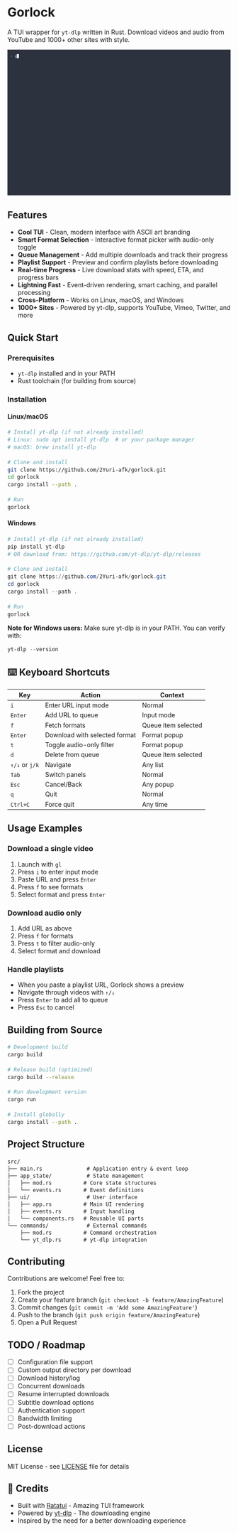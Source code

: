 # Gorlock

A TUI wrapper for `yt-dlp` written in Rust. Download videos and audio from YouTube and 1000+ other sites with style.

![Gorlock Demo](demo-preview.gif)

## Features

- **Cool TUI** - Clean, modern interface with ASCII art branding
- **Smart Format Selection** - Interactive format picker with audio-only toggle
- **Queue Management** - Add multiple downloads and track their progress
- **Playlist Support** - Preview and confirm playlists before downloading
- **Real-time Progress** - Live download stats with speed, ETA, and progress bars
- **Lightning Fast** - Event-driven rendering, smart caching, and parallel processing
- **Cross-Platform** - Works on Linux, macOS, and Windows
- **1000+ Sites** - Powered by yt-dlp, supports YouTube, Vimeo, Twitter, and more

## Quick Start

### Prerequisites

- `yt-dlp` installed and in your PATH
- Rust toolchain (for building from source)

### Installation

#### Linux/macOS

```bash
# Install yt-dlp (if not already installed)
# Linux: sudo apt install yt-dlp  # or your package manager
# macOS: brew install yt-dlp

# Clone and install
git clone https://github.com/2Yuri-afk/gorlock.git
cd gorlock
cargo install --path .

# Run
gorlock
```

#### Windows

```powershell
# Install yt-dlp (if not already installed)
pip install yt-dlp
# OR download from: https://github.com/yt-dlp/yt-dlp/releases

# Clone and install
git clone https://github.com/2Yuri-afk/gorlock.git
cd gorlock
cargo install --path .

# Run
gorlock
```

**Note for Windows users:** Make sure yt-dlp is in your PATH. You can verify with:
```powershell
yt-dlp --version
```

## ⌨️ Keyboard Shortcuts

| Key | Action | Context |
|-----|--------|---------|
| `i` | Enter URL input mode | Normal |
| `Enter` | Add URL to queue | Input mode |
| `f` | Fetch formats | Queue item selected |
| `Enter` | Download with selected format | Format popup |
| `t` | Toggle audio-only filter | Format popup |
| `d` | Delete from queue | Queue item selected |
| `↑/↓` or `j/k` | Navigate | Any list |
| `Tab` | Switch panels | Normal |
| `Esc` | Cancel/Back | Any popup |
| `q` | Quit | Normal |
| `Ctrl+C` | Force quit | Any time |

## Usage Examples

### Download a single video
1. Launch with `gl`
2. Press `i` to enter input mode
3. Paste URL and press `Enter`
4. Press `f` to see formats
5. Select format and press `Enter`

### Download audio only
1. Add URL as above
2. Press `f` for formats
3. Press `t` to filter audio-only
4. Select format and download

### Handle playlists
- When you paste a playlist URL, Gorlock shows a preview
- Navigate through videos with `↑/↓`
- Press `Enter` to add all to queue
- Press `Esc` to cancel

## Building from Source

```bash
# Development build
cargo build

# Release build (optimized)
cargo build --release

# Run development version
cargo run

# Install globally
cargo install --path .
```

## Project Structure

```
src/
├── main.rs              # Application entry & event loop
├── app_state/           # State management
│   ├── mod.rs          # Core state structures
│   └── events.rs       # Event definitions
├── ui/                  # User interface
│   ├── app.rs          # Main UI rendering
│   ├── events.rs       # Input handling
│   └── components.rs   # Reusable UI parts
└── commands/            # External commands
    ├── mod.rs          # Command orchestration
    └── yt_dlp.rs       # yt-dlp integration
```

## Contributing

Contributions are welcome! Feel free to:

1. Fork the project
2. Create your feature branch (`git checkout -b feature/AmazingFeature`)
3. Commit changes (`git commit -m 'Add some AmazingFeature'`)
4. Push to the branch (`git push origin feature/AmazingFeature`)
5. Open a Pull Request

## TODO / Roadmap

- [ ] Configuration file support
- [ ] Custom output directory per download
- [ ] Download history/log
- [ ] Concurrent downloads
- [ ] Resume interrupted downloads
- [ ] Subtitle download options
- [ ] Authentication support
- [ ] Bandwidth limiting
- [ ] Post-download actions

## License

MIT License - see [LICENSE](LICENSE) file for details

## 🙏 Credits

- Built with [Ratatui](https://github.com/ratatui-org/ratatui) - Amazing TUI framework
- Powered by [yt-dlp](https://github.com/yt-dlp/yt-dlp) - The downloading engine
- Inspired by the need for a better downloading experience


